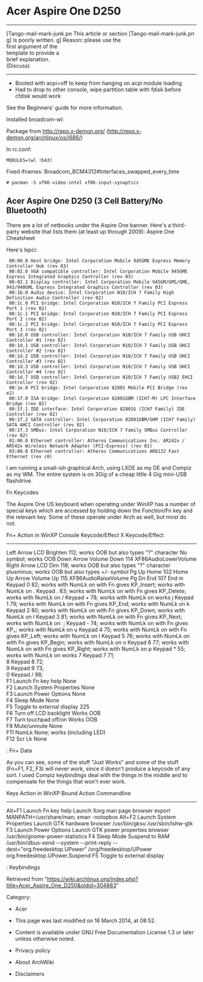Acer Aspire One D250
====================

  ------------------------ ------------------------ ------------------------
  [Tango-mail-mark-junk.pn This article or section  [Tango-mail-mark-junk.pn
  g]                       is poorly written.       g]
                           Reason: please use the   
                           first argument of the    
                           template to provide a    
                           brief explanation.       
                           (Discuss)                
  ------------------------ ------------------------ ------------------------

-   Booted with acpi=off to keep from hanging on acpi module loading
-   Had to drop to other console, wipe partition table with fdisk before
    cfdisk would work

See the Beginners' guide for more information.

Installed broadcom-wl:

Package from http://repo.x-demon.org/
(http://repo.x-demon.org/archlinux/os/i686/)

In rc.conf:

    MODULES=(wl !b43)

Fixed ifnames: Broadcom_BCM4312#Interfaces_swapped_every_time

    # pacman -S xf86-video-intel xf86-input-synaptics

  

Acer Aspire One D250 (3 Cell Battery/No Bluetooth)
--------------------------------------------------

There are a lot of netbooks under the Aspire One banner. Here's a
third-party website that lists them (at least up through 2009): Aspire
One Cheatsheet

Here's lspci:

     00:00.0 Host bridge: Intel Corporation Mobile 945GME Express Memory Controller Hub (rev 03)
     00:02.0 VGA compatible controller: Intel Corporation Mobile 945GME Express Integrated Graphics Controller (rev 03)
     00:02.1 Display controller: Intel Corporation Mobile 945GM/GMS/GME, 943/940GML Express Integrated Graphics Controller (rev 03)
     00:1b.0 Audio device: Intel Corporation N10/ICH 7 Family High Definition Audio Controller (rev 02)
     00:1c.0 PCI bridge: Intel Corporation N10/ICH 7 Family PCI Express Port 1 (rev 02)
     00:1c.1 PCI bridge: Intel Corporation N10/ICH 7 Family PCI Express Port 2 (rev 02)
     00:1c.2 PCI bridge: Intel Corporation N10/ICH 7 Family PCI Express Port 3 (rev 02)
     00:1d.0 USB controller: Intel Corporation N10/ICH 7 Family USB UHCI Controller #1 (rev 02)
     00:1d.1 USB controller: Intel Corporation N10/ICH 7 Family USB UHCI Controller #2 (rev 02)
     00:1d.2 USB controller: Intel Corporation N10/ICH 7 Family USB UHCI Controller #3 (rev 02)
     00:1d.3 USB controller: Intel Corporation N10/ICH 7 Family USB UHCI Controller #4 (rev 02)
     00:1d.7 USB controller: Intel Corporation N10/ICH 7 Family USB2 EHCI Controller (rev 02)
     00:1e.0 PCI bridge: Intel Corporation 82801 Mobile PCI Bridge (rev e2)
     00:1f.0 ISA bridge: Intel Corporation 82801GBM (ICH7-M) LPC Interface Bridge (rev 02)
     00:1f.1 IDE interface: Intel Corporation 82801G (ICH7 Family) IDE Controller (rev 02)
     00:1f.2 SATA controller: Intel Corporation 82801GBM/GHM (ICH7 Family) SATA AHCI Controller (rev 02)
     00:1f.3 SMBus: Intel Corporation N10/ICH 7 Family SMBus Controller (rev 02)
     01:00.0 Ethernet controller: Atheros Communications Inc. AR242x / AR542x Wireless Network Adapter (PCI-Express) (rev 01)
     03:00.0 Ethernet controller: Atheros Communications AR8132 Fast Ethernet (rev c0)

I am running a small-ish graphical Arch, using LXDE as my DE and Compiz
as my WM. The entire system is on 3Gig of a cheap little 4 Gig mini-USB
flashdrive.

Fn Keycodes

The Aspire One US keyboard when operating under WinXP has a number of
special keys which are accessed by holding down the Function/Fn key and
the relevant key. Some of these operate under Arch as well, but most do
not.

  Fn+           Action in WinXP              Console Keycode/Effect                        X Keycode/Effect
  ------------- ---------------------------- --------------------------------------------- ------------------------------------------------
  Left Arrow    LCD Brighten                 112; works OOB but also types "?" character   No symbol; works OOB
  Down Arrow    Volume Down                  114                                           XF86AudioLowerVolume
  Right Arrow   LCD Dim                      118; works OOB but also types "?" character   plusminus; works OOB but also types +/- symbol
  Pg Up         Home                         102                                           Home
  Up Arrow      Volume Up                    115                                           XF86AudioRaiseVolume
  Pg Dn         End                          107                                           End
  m             Keypad 0                     82; works with NumLk on                       with Fn gives KP_Insert; works with NumLk on
  .             Keypad .                     83; works with NumLk on                       with Fn gives KP_Delete; works with NumLk on
  /             Keypad +                     78; works with NumLk on                       works
  j             Keypad 1                     79; works with NumLk on                       with Fn gives KP_End; works with NumLk on
  k             Keypad 2                     80; works with NumLk on                       with Fn gives KP_Down; works with NumLk on
  l             Keypad 3                     81; works with NumLk on                       with Fn gives KP_Next; works with NumLk on
   ;            Keypad -                     74; works with NumLk on                       with Fn gives KP_; works with NumLk on
  u             Keypad 4                     75; works with NumLk on                       with Fn gives KP_Left; works with NumLk on
  l             Keypad 5                     76; works with NumLk on                       with Fn gives KP_Begin; works with NumLk on
  o             Keypad 6                     77; works with NumLk on                       with Fn gives KP_Right; works with NumLk on
  p             Keypad *                     55; works with NumLk on                       works
  7             Keypad 7                     71;                                           
  8             Keypad 8                     72;                                           
  9             Keypad 9                     73;                                           
  0             Keypad /                     98;                                           
  F1            Launch Fn key help           None                                          
  F2            Launch System Properties     None                                          
  F3            Launch Power Options         None                                          
  F4            Sleep Mode                   None                                          
  F5            Toggle to external display   225                                           
  F6            Turn off LCD backlight       Works OOB                                     
  F7            Turn touchpad off/on         Works OOB                                     
  F8            Mute/unmute                  None                                          
  F11           NumLk                        None; works (including LED)                   
  F12           Scr Lk                       None                                          

  :  Fn+ Data

As you can see, some of the stuff "Just Works" and some of the stuff
(Fn+F1, F2, F3) will never work, since it doesn't produce a keycode of
any sort. I used Compiz keybindings deal with the things in the middle
and to compensate for the things that won't ever work.

  Keys     Action in WinXP              Bound Action                          Commandline
  -------- ---------------------------- ------------------------------------- ----------------------------------------------------------------------------------------------------------------------------------
  Alt+F1   Launch Fn key help           Launch Xorg man page browser          export MANPATH=/usr/share/man; xman -notopbox
  Alt+F2   Launch System Properties     Launch GTK hardware browser           /usr/bin/gksu /usr/sbin/lshw-gtk
  F3       Launch Power Options         Launch GTK power properties browser   /usr/bin/gnome-power-statistics
  F4       Sleep Mode                   Suspend to RAM                        /usr/bin/dbus-send --system --print-reply --dest="org.freedesktop.UPower" /org/freedesktop/UPower org.freedesktop.UPower.Suspend
  F5       Toggle to external display                                         

  :  Keybindings

Retrieved from
"https://wiki.archlinux.org/index.php?title=Acer_Aspire_One_D250&oldid=304883"

Category:

-   Acer

-   This page was last modified on 16 March 2014, at 08:52.
-   Content is available under GNU Free Documentation License 1.3 or
    later unless otherwise noted.
-   Privacy policy
-   About ArchWiki
-   Disclaimers
